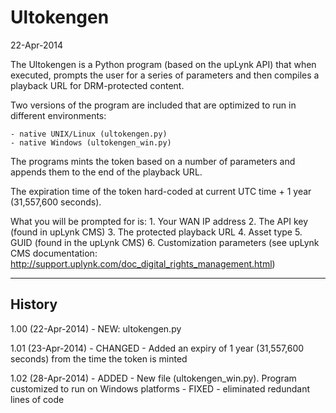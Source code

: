 Ultokengen
==========

22-Apr-2014

The Ultokengen is a Python program (based on the upLynk API) that when executed, prompts the user for a series of parameters and then compiles a playback URL for DRM-protected content.

Two versions of the program are included that are optimized to run in different environments:

    - native UNIX/Linux (ultokengen.py)
    - native Windows (ultokengen_win.py)

The programs mints the token based on a number of parameters and appends them to the end of the playback URL.

The expiration time of the token hard-coded at current UTC time + 1 year (31,557,600 seconds).

  What you will be prompted for is:
    1.       Your WAN IP address
    2.       The API key (found in upLynk CMS)
    3.       The protected playback URL
    4.       Asset type
    5.       GUID (found in the upLynk CMS)
    6.       Customization parameters (see upLynk CMS documentation: http://support.uplynk.com/doc_digital_rights_management.html)
***********************************************************************************************************************

History
-------
1.00 (22-Apr-2014)
    - NEW: ultokengen.py

1.01 (23-Apr-2014)
    - CHANGED - Added an expiry of 1 year (31,557,600 seconds) from the time the token is minted

1.02 (28-Apr-2014)
    - ADDED - New file (ultokengen_win.py). Program customized to run on Windows platforms
    - FIXED - eliminated redundant lines of code
